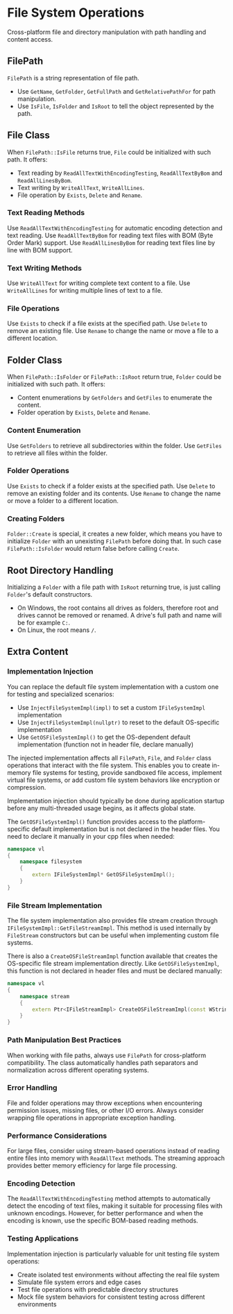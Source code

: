 # File System Operations

Cross-platform file and directory manipulation with path handling and content access.

## FilePath

`FilePath` is a string representation of file path.

- Use `GetName`, `GetFolder`, `GetFullPath` and `GetRelativePathFor` for path manipulation.
- Use `IsFile`, `IsFolder` and `IsRoot` to tell the object represented by the path.

## File Class

When `FilePath::IsFile` returns true, `File` could be initialized with such path. It offers:

- Text reading by `ReadAllTextWithEncodingTesting`, `ReadAllTextByBom` and `ReadAllLinesByBom`.
- Text writing by `WriteAllText`, `WriteAllLines`.
- File operation by `Exists`, `Delete` and `Rename`.

### Text Reading Methods

Use `ReadAllTextWithEncodingTesting` for automatic encoding detection and text reading.
Use `ReadAllTextByBom` for reading text files with BOM (Byte Order Mark) support.
Use `ReadAllLinesByBom` for reading text files line by line with BOM support.

### Text Writing Methods

Use `WriteAllText` for writing complete text content to a file.
Use `WriteAllLines` for writing multiple lines of text to a file.

### File Operations

Use `Exists` to check if a file exists at the specified path.
Use `Delete` to remove an existing file.
Use `Rename` to change the name or move a file to a different location.

## Folder Class

When `FilePath::IsFolder` or `FilePath::IsRoot` return true, `Folder` could be initialized with such path. It offers:

- Content enumerations by `GetFolders` and `GetFiles` to enumerate the content.
- Folder operation by `Exists`, `Delete` and `Rename`.

### Content Enumeration

Use `GetFolders` to retrieve all subdirectories within the folder.
Use `GetFiles` to retrieve all files within the folder.

### Folder Operations

Use `Exists` to check if a folder exists at the specified path.
Use `Delete` to remove an existing folder and its contents.
Use `Rename` to change the name or move a folder to a different location.

### Creating Folders

`Folder::Create` is special, it creates a new folder, which means you have to initialize `Folder` with an unexisting `FilePath` before doing that. In such case `FilePath::IsFolder` would return false before calling `Create`.

## Root Directory Handling

Initializing a `Folder` with a file path with `IsRoot` returning true, is just calling `Folder`'s default constructors.

- On Windows, the root contains all drives as folders, therefore root and drives cannot be removed or renamed. A drive's full path and name will be for example `C:`.
- On Linux, the root means `/`.

## Extra Content

### Implementation Injection

You can replace the default file system implementation with a custom one for testing and specialized scenarios:

- Use `InjectFileSystemImpl(impl)` to set a custom `IFileSystemImpl` implementation
- Use `InjectFileSystemImpl(nullptr)` to reset to the default OS-specific implementation
- Use `GetOSFileSystemImpl()` to get the OS-dependent default implementation (function not in header file, declare manually)

The injected implementation affects all `FilePath`, `File`, and `Folder` class operations that interact with the file system. This enables you to create in-memory file systems for testing, provide sandboxed file access, implement virtual file systems, or add custom file system behaviors like encryption or compression.

Implementation injection should typically be done during application startup before any multi-threaded usage begins, as it affects global state.

The `GetOSFileSystemImpl()` function provides access to the platform-specific default implementation but is not declared in the header files. You need to declare it manually in your cpp files when needed:

```cpp
namespace vl
{
    namespace filesystem
    {
        extern IFileSystemImpl* GetOSFileSystemImpl();
    }
}
```

### File Stream Implementation

The file system implementation also provides file stream creation through `IFileSystemImpl::GetFileStreamImpl`. This method is used internally by `FileStream` constructors but can be useful when implementing custom file systems.

There is also a `CreateOSFileStreamImpl` function available that creates the OS-specific file stream implementation directly. Like `GetOSFileSystemImpl`, this function is not declared in header files and must be declared manually:

```cpp
namespace vl
{
    namespace stream
    {
        extern Ptr<IFileStreamImpl> CreateOSFileStreamImpl(const WString& fileName, FileStream::AccessRight accessRight);
    }
}
```

### Path Manipulation Best Practices

When working with file paths, always use `FilePath` for cross-platform compatibility. The class automatically handles path separators and normalization across different operating systems.

### Error Handling

File and folder operations may throw exceptions when encountering permission issues, missing files, or other I/O errors. Always consider wrapping file operations in appropriate exception handling.

### Performance Considerations

For large files, consider using stream-based operations instead of reading entire files into memory with `ReadAllText` methods. The streaming approach provides better memory efficiency for large file processing.

### Encoding Detection

The `ReadAllTextWithEncodingTesting` method attempts to automatically detect the encoding of text files, making it suitable for processing files with unknown encodings. However, for better performance and when the encoding is known, use the specific BOM-based reading methods.

### Testing Applications

Implementation injection is particularly valuable for unit testing file system operations:

- Create isolated test environments without affecting the real file system
- Simulate file system errors and edge cases
- Test file operations with predictable directory structures
- Mock file system behaviors for consistent testing across different environments